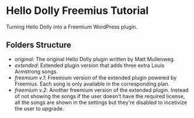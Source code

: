 # Hello Dolly Freemius Tutorial
Turning Hello Dolly into a Freemium WordPress plugin.

## Folders Structure
- *original*: The original Hello Dolly plugin written by Matt Mullenweg.
- *extended*: Extended plugin version that adds three extra Louis Armstrong songs.
- *freemium v.1*: Freemium version of the extended plugin powered by Freemius. Each song is only available in the corresponding plan.
- *freemium v.2*: Another freemium version of the extended plugin. Instead of not showing the songs if the user doesn't have the required license, all the songs are shown in the settings but they're disabled to incetivize the user to upgrade.

